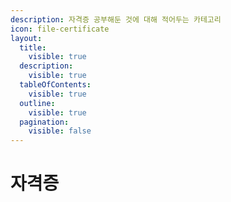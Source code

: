 ```yaml
---
description: 자격증 공부해둔 것에 대해 적어두는 카테고리
icon: file-certificate
layout:
  title:
    visible: true
  description:
    visible: true
  tableOfContents:
    visible: true
  outline:
    visible: true
  pagination:
    visible: false
---
```


# 자격증

